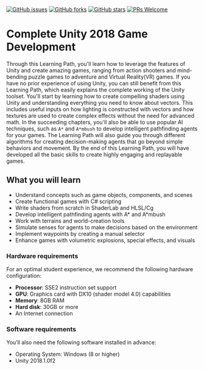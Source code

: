 [![GitHub issues](https://img.shields.io/github/issues/PacktPublishing/Complete-Unity-2018-Game-Development.svg)](https://github.com/PacktPublishing/Complete-Unity-2018-Game-Development/issues)
[![GitHub forks](https://img.shields.io/github/forks/PacktPublishing/Complete-Unity-2018-Game-Development.svg)](https://github.com/PacktPublishing/Complete-Unity-2018-Game-Development/network)
[![GitHub stars](https://img.shields.io/github/stars/PacktPublishing/Complete-Unity-2018-Game-Development.svg)](https://github.com/PacktPublishing/Complete-Unity-2018-Game-Development/stargazers)
[![PRs Welcome](https://img.shields.io/badge/PRs-welcome-brightgreen.svg)](https://github.com/PacktPublishing/Complete-Unity-2018-Game-Development/pulls)



# Complete Unity 2018 Game Development
Through this Learning Path, you'll learn how to leverage the features of Unity and create amazing games, ranging from action shooters and mind-bending puzzle games to adventure and Virtual Reality(VR) games. If you have no prior experience of using Unity, you can still benefit from this Learning Path, which easily explains the complete working of the Unity toolset. 
You'll start by learning how to create compelling shaders using Unity and understanding everything you need to know about vectors. This includes useful inputs on how lighting is constructed with vectors and how textures are used to create complex effects without the need for advanced math. In the succeeding chapters, you'll also be able to use popular AI techniques, such as `A*` and `A*mbush` to develop intelligent pathfinding agents for your games. The Learning Path will also guide you through different algorithms for creating decision-making agents that go beyond simple behaviors and movement.
By the end of this Learning Path, you will have developed all the basic skills to create highly engaging and replayable games.


## What you will learn
* Understand concepts such as game objects, components, and scenes
* Create functional games with C# scripting
* Write shaders from scratch in ShaderLab and HLSL/Cg
* Develop intelligent pathfinding agents with A* and A*mbush
* Work with terrains and world-creation tools
* Simulate senses for agents to make decisions based on the environment
* Implement waypoints by creating a manual selector
* Enhance games with volumetric explosions, special effects, and visuals



### Hardware requirements
For an optimal student experience, we recommend the following hardware configuration:
* **Processor**: SSE2 instruction set support
* **GPU**: Graphics card with DX10 (shader model 4.0) capabilities
* **Memory**: 8GB RAM
* **Hard disk**: 30GB or more
* An Internet connection



### Software requirements
You’ll also need the following software installed in advance:
* Operating System: Windows (8 or higher)
* Unity 2018.1.0f2
